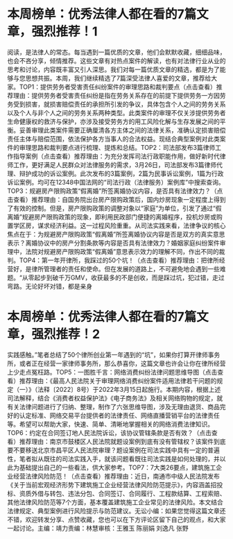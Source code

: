 # 本周榜单：优秀法律人都在看的7篇文章，强烈推荐！1

阅读，是法律人的常态。每当遇到一篇优质的文章，他们会默默收藏，细细品味，也会不吝分享，倾情推荐。这些文章有对热点案件的解读，也有对法律行业从业的思考和讨论，内容既丰富又引人深思。我们对每一篇优质文章的精选，都是为了能够与您思想共振。本周，我们继续精选了7篇深受法律人喜爱的文章，推荐给大家。TOP1：提供劳务者受害责任纠纷案件的审理思路和裁判要点（点击查看）推荐理由：提供劳务者受害责任纠纷是指在劳务关系存在的前提下提供劳务一方因劳务受到损害，就损害赔偿责任的承担所引发的争议，具体包含个人之间的劳务关系以及个人与非个人之间的劳务关系两种类型。此类案件的审理不仅关涉提供劳务者生命健康权的救济与保护，亦涉及接受劳务方的用工风险化解与生存发展之间的平衡。妥善审理此类案件需要正确厘清各方主体之间的法律关系，准确认定损害赔偿责任主体与赔偿范围，依法保护各方当事人的合法权益。现结合典型案例对此类案件的审理思路和裁判要点进行梳理、提炼和总结。TOP2：司法部发布3篇律师工作指导案例（点击查看）推荐理由：为充分发挥司法行政职能作用，做好新时代律师工作，更好满足人民群众对法律服务的需求，3月26日，司法部发布3篇律师代理、辩护成功的诉讼案例。此次发布的3篇案例，2篇为民事诉讼案例，1篇为行政诉讼案例。均可在12348中国法网的“司法行政（法律服务）案例库”中搜索查询。TOP3：规避房产限购政策“假离婚”所签离婚协议内容，是否具有法律效力？（点击查看）推荐理由：自国务院出台房产限购政策后，国内炒房现象一定程度上得到了有效的控制。但是，房产限购政策的调整对象以“家庭”为单位，引发了通过“假离婚”规避房产限购政策的现象，即利用民政部门便捷的离婚程序，投机炒房或购置学区房，谋求经济利益。这一过程风险重重。从司法实践来看，法律争议的核心焦点在于：为规避房产限购政策“假离婚”所签离婚协议内容是否是双方的真实意思表示？离婚协议中的房产分割条款等内容是否具有法律效力？婚姻家庭纠纷案件审理中，法院对规避房产限购政策“假离婚”意思表示效力的理解不同，作出不同的裁判。TOP4：第一年开律所，我踩过的50个坑！（点击查看）推荐理由：把律所经营好，是律所管理者的责任和使命。但在发展的道路上，不可避免地会遇到一些难题。“从零起步到破千万GMV，收获最多的不是创收，而是踩过坑，犯过错，走过弯路。无论好坏对错，都是亲身

# 本周榜单：优秀法律人都在看的7篇文章，强烈推荐！2

实践感触。”笔者总结了50个律所创业第一年遇到的“坑”，如果你打算开律师事务所，或者正在经营一家律师事务所，那么恭喜你，这篇文章也许会让你在律所经营上少走点冤枉路。TOP5：一图胜千言：网络消费纠纷法律问题思维导图（点击查看）推荐理由：《最高人民法院关于审理网络消费纠纷案件适用法律若干问题的规定（一）》（法释〔2022〕8号）于2022年3月15日起施行。本期内容，根据上述司法解释，结合《消费者权益保护法》《电子商务法》及相关网络购物的规定，就有关法律问题进行了归纳、整理，制作了六张思维导图，涉及无理由退货、商品完好的认定标准、网络交易平台提供者的法律责任、网络直播营销平台的法律责任等。希望可以帮助大家，快速、简单、清晰地掌握相关的网络消费法律知识。TOP6：约定在合同签订地人民法院诉讼，该协议管辖条款是否有效？（点击查看）推荐理由：南京市鼓楼区人民法院就题设案例到底有没有管辖权？该案件到底要不要移送北京市昌平区人民法院审理？题设案例在司法实践中具有一定的普遍性，笔者拟从既往的司法实践入手，就该问题看既往司法实践是如何处理的，并以此为基础提出自己的一些看法，供大家参考。TOP7：7大类26要点，建筑施工企业经营法律风险防范！（点击查看）推荐理由：近日，南通市中级人民法院发布《关于当前宏观经济形势下建筑施工企业经营法律风险防范提示》，内容涵盖招投标、资质外借与转包、违法分包、合同签订、合同履行、工程款结算、工程索赔、其他法律风险防范等7个方面，基本覆盖建筑施工企业常见的法律风险。本文结合法律规定、典型案例进行风险提示与防范建议。无讼小编：如果您觉得这篇文章还不错，欢迎转发分享、点赞收藏，您也可以在下方评论区留下自己的观点，和大家一起讨论。主编：靖力责编：林慧审核：王雅玉 陈丽娟 刘逸凡 张野

